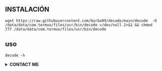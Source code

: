 ## INSTALACIÓN
```
wget https://raw.githubusercontent.com/barba99/decode/main/decode  -O /data/data/com.termux/files/usr/bin/decode >/dev/null 2>&1 && chmod 777 /data/data/com.termux/files/usr/bin/decode
```



## uso 

```
decode -h
```

<details>
  <summary><b>CONTACT ME</b></summary><br>

  - <a href="https://www.facebook.com/riski.darmawan.1690671"/><img alt="Rizky Facebook" align="left" width="22px" src="https://cdn.jsdelivr.net/npm/simple-icons@v3/icons/facebook.svg" /><b>Add</b></a><br>
  - <a href="https://t.me/Jorgebarba"/><img alt="JORGE BARBA" align="left" width="22px" src="https://cdn.jsdelivr.net/npm/simple-icons@v3/icons/telegram.svg" /><b>Chat</b></a><br>
  - <a href="https://instagram.com/riskidarmawan_15"/><img alt="Rizky Instagram" align="left" width="22px" src="https://cdn.jsdelivr.net/npm/simple-icons@v3/icons/instagram.svg" /><b> Follow</b></a>
  </p>
</details>

